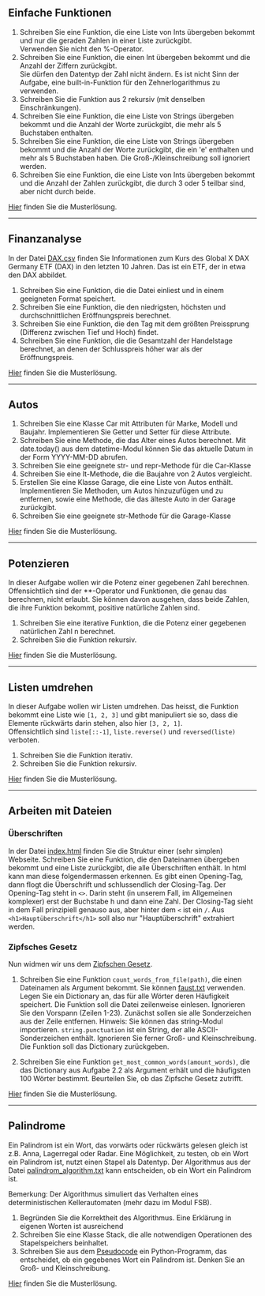 ## Einfache Funktionen

1.  Schreiben Sie eine Funktion, die eine Liste von Ints übergeben bekommt und nur die geraden Zahlen in einer Liste zurückgibt.  
    Verwenden Sie nicht den %-Operator.
2.  Schreiben Sie eine Funktion, die einen Int übergeben bekommt und die Anzahl der Ziffern zurückgibt.  
    Sie dürfen den Datentyp der Zahl nicht ändern. Es ist nicht Sinn der Aufgabe, 
    eine built-in-Funktion für den Zehnerlogarithmus zu verwenden.
3.  Schreiben Sie die Funktion aus 2 rekursiv (mit denselben Einschränkungen).
4.  Schreiben Sie eine Funktion, die eine Liste von Strings übergeben bekommt und die Anzahl der Worte zurückgibt, 
    die mehr als 5 Buchstaben enthalten.
5.  Schreiben Sie eine Funktion, die eine Liste von Strings übergeben bekommt und die Anzahl der Worte zurückgibt, 
    die ein 'e' enthalten und mehr als 5 Buchstaben haben. Die Groß-/Kleinschreibung soll ignoriert werden.
6.  Schreiben Sie eine Funktion, die eine Liste von Ints übergeben bekommt und die Anzahl der Zahlen zurückgibt, die 
    durch 3 oder 5 teilbar sind, aber nicht durch beide.

[Hier](../Muster/Klausur/simple_funcs.py) finden Sie die Musterlösung.

---

## Finanzanalyse

In der Datei [DAX.csv](../resources/DAX.csv) finden Sie Informationen zum Kurs des Global X DAX Germany ETF (DAX) in den letzten 10 Jahren.
Das ist ein ETF, der in etwa den DAX abbildet.

1.  Schreiben Sie eine Funktion, die die Datei einliest und in einem geeigneten Format speichert.
2.  Schreiben Sie eine Funktion, die den niedrigsten, höchsten und durchschnittlichen Eröffnungspreis berechnet.
3.  Schreiben Sie eine Funktion, die den Tag mit dem größten Preissprung (Differenz zwischen Tief und Hoch) findet.
4.  Schreiben Sie eine Funktion, die die Gesamtzahl der Handelstage berechnet, an denen der Schlusspreis höher war als der Eröffnungspreis.

[Hier](../Muster/Klausur/financial_analysis.py) finden Sie die Musterlösung.

---

## Autos

1.  Schreiben Sie eine Klasse Car mit Attributen für Marke, Modell und Baujahr. Implementieren Sie Getter und Setter für diese
    Attribute.
2.  Schreiben Sie eine Methode, die das Alter eines Autos berechnet. Mit date.today() aus dem datetime-Modul können Sie 
    das aktuelle Datum in der Form YYYY-MM-DD abrufen.
3.  Schreiben Sie eine geeignete str- und repr-Methode für die Car-Klasse
4.  Schreiben Sie eine lt-Methode, die die Baujahre von 2 Autos vergleicht.
5.  Erstellen Sie eine Klasse Garage, die eine Liste von Autos enthält. Implementieren Sie Methoden, um Autos hinzuzufügen 
    und zu entfernen, sowie eine Methode, die das älteste Auto in der Garage zurückgibt.
6.  Schreiben Sie eine geeignete str-Methode für die Garage-Klasse

[Hier](../Muster/Klausur/car.py) finden Sie die Musterlösung.

---

## Potenzieren

In dieser Aufgabe wollen wir die Potenz einer gegebenen Zahl berechnen. Offensichtlich sind der **-Operator und
Funktionen, die genau das berechnen, nicht erlaubt. Sie können davon ausgehen, dass beide Zahlen, die ihre Funktion bekommt,
positive natürliche Zahlen sind.

1.  Schreiben Sie eine iterative Funktion, die die Potenz einer gegebenen natürlichen Zahl n berechnet.
2.  Schreiben Sie die Funktion rekursiv.

[Hier](../Muster/Klausur/power.py) finden Sie die Musterlösung.

---

## Listen umdrehen

In dieser Aufgabe wollen wir Listen umdrehen. Das heisst, die Funktion bekommt eine Liste wie `[1, 2, 3]` und gibt
manipuliert sie so, dass die Elemente rückwärts darin stehen, also hier `[3, 2, 1]`.  
Offensichtlich sind `liste[::-1]`, `liste.reverse()` und `reversed(liste)` verboten.

1.  Schreiben Sie die Funktion iterativ.
2.  Schreiben Sie die Funktion rekursiv.

[Hier](../Muster/Klausur/lists.py) finden Sie die Musterlösung.

---

## Arbeiten mit Dateien

### Überschriften
In der Datei [index.html](../resources/index.html) finden Sie die Struktur einer (sehr simplen) Webseite. Schreiben Sie eine Funktion, die den Dateinamen
übergeben bekommt und eine Liste zurückgibt, die alle Überschriften enthält. In html kann man diese folgendermassen erkennen.
Es gibt einen Opening-Tag, dann flogt die Überschrift und schlussendlich der Closing-Tag.
Der Opening-Tag steht in `<>`. Darin steht (in unserem Fall, im Allgemeinen komplexer) erst der Buchstabe h und dann eine Zahl.
Der Closing-Tag sieht in dem Fall prinzipiell genauso aus, aber hinter dem `<` ist ein `/`.
Aus `<h1>Hauptüberschrift</h1>` soll also nur "Hauptüberschrift" extrahiert werden.

### Zipfsches Gesetz
Nun widmen wir uns dem [Zipfschen Gesetz](https://de.wikipedia.org/wiki/Zipfsches_Gesetz).

1.  Schreiben Sie eine Funktion `count_words_from_file(path)`, die einen Dateinamen als Argument bekommt. 
    Sie können [faust.txt](../resources/faust.txt) verwenden.
    Legen Sie ein Dictionary an, das für alle Wörter deren Häufigkeit speichert. Die Funktion soll die Datei zeilenweise einlesen. 
    Ignorieren Sie den Vorspann (Zeilen 1-23). Zunächst sollen sie alle Sonderzeichen aus der Zeile entfernen.
    Hinweis: Sie können das string-Modul importieren. `string.punctuation` ist ein String, der alle ASCII-Sonderzeichen enthält.
    Ignorieren Sie ferner Groß- und Kleinschreibung. Die Funktion soll das Dictionary zurückgeben.  


2.  Schreiben Sie eine Funktion `get_most_common_words(amount_words)`, die das Dictionary aus Aufgabe 2.2 als Argument erhält und
    die häufigsten 100 Wörter bestimmt. Beurteilen Sie, ob das Zipfsche Gesetz zutrifft.


[Hier](../Muster/Klausur/files.py) finden Sie die Musterlösung.

---

## Palindrome

Ein Palindrom ist ein Wort, das vorwärts oder rückwärts gelesen gleich ist z.B. Anna, Lagerregal oder Radar. 
Eine Möglichkeit, zu testen, ob ein Wort ein Palindrom ist, nutzt einen Stapel als Datentyp.
Der Algorithmus aus der Datei [palindrom_algorithm.txt](../resources/palindrom_algorithm.txt) kann entscheiden, ob ein Wort ein Palindrom ist.

Bemerkung: Der Algorithmus simuliert das Verhalten eines deterministischen Kellerautomaten (mehr dazu im Modul FSB).

1.  Begründen Sie die Korrektheit des Algorithmus. Eine Erklärung in eigenen Worten ist ausreichend
2.  Schreiben Sie eine Klasse Stack, die alle notwendigen Operationen des Stapelspeichers beinhaltet.
3.  Schreiben Sie aus dem [Pseudocode](../resources/palindrom_algorithm.txt) ein Python-Programm, das entscheidet, ob ein gegebenes Wort ein Palindrom ist.
    Denken Sie an Groß- und Kleinschreibung.

[Hier](../Muster/Klausur/dka_palindrom.py) finden Sie die Musterlösung.
